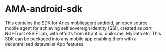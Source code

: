 # AMA-android-sdk

This contains the SDK for Aries mobileagent android, an open source mobile agent for achieving self sovereign identity (SSI), created as part NGI-Trust eSSIF Lab, with efforts from iGrant.io, unikk.me, MyData etc. This SDK can be packaged into any mobile app enabling them with a decentralised datawallet App features. 
